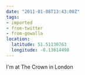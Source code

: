 ```yaml
---
date: "2011-01-08T13:43:00Z"
tags:
- imported
- from-twitter
- from-gowalla
location:
  latitude: 51.51130763
  longitude: -0.13614498
---
```

I'm at The Crown in London
